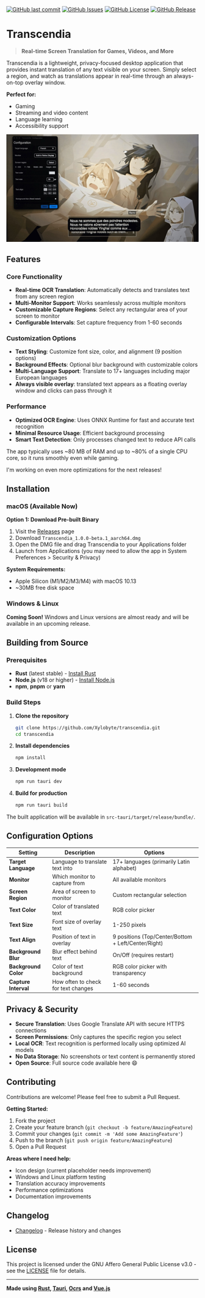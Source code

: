 [![GitHub last commit](https://img.shields.io/github/last-commit/Xylobyte/transcendia)](https://github.com/Xylobyte/transcendia/commits/main)
[![GitHub Issues](https://img.shields.io/github/issues/Xylobyte/transcendia)](https://github.com/Xylobyte/transcendia/issues)
[![GitHub License](https://img.shields.io/github/license/Xylobyte/transcendia)](LICENSE.txt)
[![GitHub Release](https://img.shields.io/github/v/release/Xylobyte/transcendia?include_prereleases)](https://github.com/Xylobyte/transcendia/releases)

# Transcendia

> **Real-time Screen Translation for Games, Videos, and More**

Transcendia is a lightweight, privacy-focused desktop application that provides instant translation of any text visible
on your screen. Simply select a region, and watch as translations appear in real-time through an always-on-top overlay
window.

**Perfect for:**

- Gaming
- Streaming and video content
- Language learning
- Accessibility support

![Transcendia Demo](/screenshots/opus-translated-in-french.jpeg)

## Features

### Core Functionality

- **Real-time OCR Translation**: Automatically detects and translates text from any screen region
- **Multi-Monitor Support**: Works seamlessly across multiple monitors
- **Customizable Capture Regions**: Select any rectangular area of your screen to monitor
- **Configurable Intervals**: Set capture frequency from 1-60 seconds

### Customization Options

- **Text Styling**: Customize font size, color, and alignment (9 position options)
- **Background Effects**: Optional blur background with customizable colors
- **Multi-Language Support**: Translate to 17+ languages including major European languages
- **Always visible overlay**: translated text appears as a floating overlay window and clicks can pass through it

### Performance

- **Optimized OCR Engine**: Uses ONNX Runtime for fast and accurate text recognition
- **Minimal Resource Usage**: Efficient background processing
- **Smart Text Detection**: Only processes changed text to reduce API calls

The app typically uses ~80 MB of RAM and up to ~80% of a single CPU core, so it runs smoothly even while gaming.

I'm working on even more optimizations for the next releases!

## Installation

### macOS (Available Now)

**Option 1: Download Pre-built Binary**

1. Visit the [Releases](https://github.com/Xylobyte/transcendia/releases) page
2. Download `Transcendia_1.0.0-beta.1_aarch64.dmg`
3. Open the DMG file and drag Transcendia to your Applications folder
4. Launch from Applications (you may need to allow the app in System Preferences > Security & Privacy)

**System Requirements:**

- Apple Silicon (M1/M2/M3/M4) with macOS 10.13
- ~30MB free disk space

### Windows & Linux

**Coming Soon!** Windows and Linux versions are almost ready and will be available in an upcoming release.

## Building from Source

### Prerequisites

- **Rust** (latest stable) - [Install Rust](https://rustup.rs/)
- **Node.js** (v18 or higher) - [Install Node.js](https://nodejs.org/)
- **npm**, **pnpm** or **yarn**

### Build Steps

1. **Clone the repository**
   ```bash
   git clone https://github.com/Xylobyte/transcendia.git
   cd transcendia
   ```

2. **Install dependencies**
   ```bash
   npm install
   ```

3. **Development mode**
   ```bash
   npm run tauri dev
   ```

4. **Build for production**
   ```bash
   npm run tauri build
   ```

The built application will be available in `src-tauri/target/release/bundle/`.

## Configuration Options

| Setting              | Description                         | Options                                             |
|----------------------|-------------------------------------|-----------------------------------------------------|
| **Target Language**  | Language to translate text into     | 17+ languages (primarily Latin alphabet)            |
| **Monitor**          | Which monitor to capture from       | All available monitors                              |
| **Screen Region**    | Area of screen to monitor           | Custom rectangular selection                        |
| **Text Color**       | Color of translated text            | RGB color picker                                    |
| **Text Size**        | Font size of overlay text           | 1-250 pixels                                        |
| **Text Align**       | Position of text in overlay         | 9 positions (Top/Center/Bottom + Left/Center/Right) |
| **Background Blur**  | Blur effect behind text             | On/Off (requires restart)                           |
| **Background Color** | Color of text background            | RGB color picker with transparency                  |
| **Capture Interval** | How often to check for text changes | 1-60 seconds                                        |

## Privacy & Security

- **Secure Translation**: Uses Google Translate API with secure HTTPS connections
- **Screen Permissions**: Only captures the specific region you select
- **Local OCR**: Text recognition is performed locally using optimized AI models
- **No Data Storage**: No screenshots or text content is permanently stored
- **Open Source**: Full source code available here 😄

## Contributing

Contributions are welcome! Please feel free to submit a Pull Request.

**Getting Started:**

1. Fork the project
2. Create your feature branch (`git checkout -b feature/AmazingFeature`)
3. Commit your changes (`git commit -m 'Add some AmazingFeature'`)
4. Push to the branch (`git push origin feature/AmazingFeature`)
5. Open a Pull Request

**Areas where I need help:**

- Icon design (current placeholder needs improvement)
- Windows and Linux platform testing
- Translation accuracy improvements
- Performance optimizations
- Documentation improvements

## Changelog

- [Changelog](CHANGELOG.md) - Release history and changes

## License

This project is licensed under the GNU Affero General Public License v3.0 - see the [LICENSE](LICENSE.txt) file for
details.

---

**Made
using [Rust](https://github.com/rust-lang/rust), [Tauri](https://github.com/tauri-apps/tauri), [Ocrs](https://github.com/robertknight/ocrs)
and [Vue.js](https://github.com/vuejs)**
